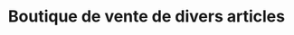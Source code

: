 ---
title: "Boutique de vente de divers articles"
url: /macenta/boutique-de-vente-de-divers-articles-2/
shop: Lebensmittel
---